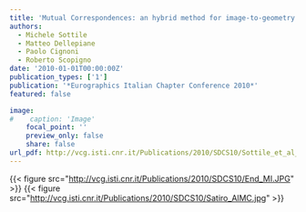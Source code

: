 ```yaml
---
title: 'Mutual Correspondences: an hybrid method for image-to-geometry registration'
authors:
  - Michele Sottile
  - Matteo Dellepiane
  - Paolo Cignoni
  - Roberto Scopigno
date: '2010-01-01T00:00:00Z'
publication_types: ['1']
publication: '*Eurographics Italian Chapter Conference 2010*'
featured: false

image:
#    caption: 'Image'
    focal_point: ''
    preview_only: false
    share: false
url_pdf: http://vcg.isti.cnr.it/Publications/2010/SDCS10/Sottile_et_al_MC.pdf
---
```

{{< figure src="http://vcg.isti.cnr.it/Publications/2010/SDCS10/End_MI.JPG" >}}
{{< figure src="http://vcg.isti.cnr.it/Publications/2010/SDCS10/Satiro_AlMC.jpg" >}}
